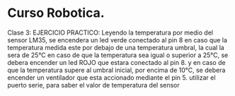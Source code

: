 # Curso Robotica.
Clase 3:
EJERCICIO PRACTICO: Leyendo la temperatura por medio del sensor LM35,
se encendera un led verde conectado al pin 8 en caso que la temperatura
medida este por debajo de una temperatura umbral, la cual la sera de 25°C
en caso de que la temperatura sea igual o superior a 25°C, se debera encender
un led ROJO que estara conectado al pin 8. y en caso de que la temperatura
supere al umbral inicial, por encima de 10°C, se debera encender un ventilador 
que esta accionado mediante el pin 5. utilizar el puerto serie, para saber 
el valor de temperatura del sensor 
